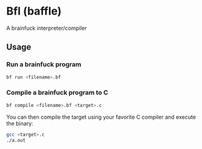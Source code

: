 # Bfl (baffle)
A brainfuck interpreter/compiler

## Usage
### Run a brainfuck program
```bash
bf run <filename>.bf
```
### Compile a brainfuck program to C
```bash
bf compile <filename>.bf <target>.c
```
You can then compile the target using your favorite C compiler and execute the binary:
```bash
gcc <target>.c
./a.out
```